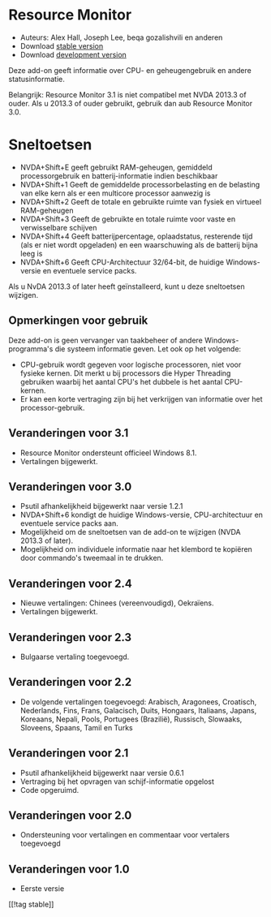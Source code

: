 # Resource Monitor #

* Auteurs: Alex Hall, Joseph Lee, beqa gozalishvili en anderen
* Download [stable version][1]
* Download [development version][2]

Deze add-on geeft informatie over CPU- en geheugengebruik en andere
statusinformatie.

Belangrijk: Resource Monitor 3.1 is niet compatibel met NVDA 2013.3 of
ouder. Als u 2013.3 of ouder gebruikt, gebruik dan aub Resource Monitor 3.0.

# Sneltoetsen #

* NVDA+Shift+E geeft gebruikt RAM-geheugen, gemiddeld processorgebruik en
  batterij-informatie indien beschikbaar
* NVDA+Shift+1 Geeft de gemiddelde processorbelasting en de belasting van
  elke kern als er een multicore processor aanwezig is
* NVDA+Shift+2 Geeft de totale en gebruikte ruimte van fysiek en virtueel
  RAM-geheugen
* NVDA+Shift+3 Geeft de gebruikte en totale ruimte voor vaste en
  verwisselbare schijven
* NVDA+Shift+4 Geeft batterijpercentage, oplaadstatus, resterende tijd (als
  er niet wordt opgeladen) en een waarschuwing als de batterij bijna leeg is
* NVDA+Shift+6 Geeft CPU-Architectuur 32/64-bit, de huidige Windows-versie
  en eventuele service packs.

Als u NvDA 2013.3 of later heeft geïnstalleerd, kunt u deze sneltoetsen
wijzigen.

## Opmerkingen voor gebruik ##

Deze add-on is geen vervanger van taakbeheer of andere Windows-programma's
die systeem informatie geven. Let ook op het volgende:

* CPU-gebruik wordt gegeven voor logische processoren, niet voor fysieke
  kernen. Dit merkt u bij processors die Hyper Threading gebruiken waarbij
  het aantal CPU's het dubbele is het aantal CPU-kernen.
* Er kan een korte vertraging zijn bij het verkrijgen van informatie over
  het processor-gebruik.

## Veranderingen voor 3.1 ##

* Resource Monitor ondersteunt officieel Windows 8.1.
* Vertalingen bijgewerkt.

## Veranderingen voor 3.0 ##

* Psutil afhankelijkheid bijgewerkt naar versie 1.2.1
* NVDA+Shift+6 kondigt de huidige Windows-versie, CPU-architectuur en
  eventuele service packs aan.
* Mogelijkheid om de sneltoetsen van de add-on te wijzigen (NVDA 2013.3 of
  later).
* Mogelijkheid om individuele informatie naar het klembord te kopiëren door
  commando's tweemaal in te drukken.

## Veranderingen voor 2.4 ##

* Nieuwe vertalingen: Chinees (vereenvoudigd), Oekraïens.
* Vertalingen bijgewerkt.

## Veranderingen voor 2.3 ##

* Bulgaarse vertaling toegevoegd.

## Veranderingen voor 2.2 ##

* De volgende vertalingen toegevoegd: Arabisch, Aragonees, Croatisch,
  Nederlands, Fins, Frans, Galacisch, Duits, Hongaars, Italiaans, Japans,
  Koreaans, Nepali, Pools, Portugees (Brazilië), Russisch, Slowaaks,
  Sloveens, Spaans, Tamil en Turks

## Veranderingen voor 2.1 ##

* Psutil afhankelijkheid bijgewerkt naar versie 0.6.1
* Vertraging bij het opvragen van schijf-informatie opgelost
* Code opgeruimd.

## Veranderingen voor 2.0 ##

* Ondersteuning voor vertalingen en commentaar voor vertalers toegevoegd

## Veranderingen voor 1.0 ##

* Eerste versie

[[!tag stable]]

[1]: http://addons.nvda-project.org/files/get.php?file=rm

[2]: http://addons.nvda-project.org/files/get.php?file=rm-dev
